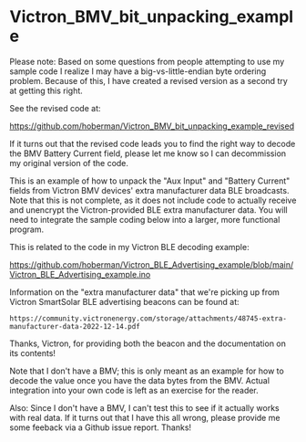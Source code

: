 # Victron_BMV_bit_unpacking_example

Please note: Based on some questions from people attempting to use my sample code I
realize I may have a big-vs-little-endian byte ordering problem. Because of this, I have
created a revised version as a second try at getting this right. 

See the revised code at:

  https://github.com/hoberman/Victron_BMV_bit_unpacking_example_revised

If it turns out that the revised code leads you to find the right way to decode the BMV Battery
Current field, please let me know so I can decommission my original version of the code.


This is an example of how to unpack the "Aux Input" and "Battery Current" fields
from Victron BMV devices' extra manufacturer data BLE broadcasts. Note that this
is not complete, as it does not include code to actually receive and unencrypt the
Victron-provided BLE extra manufacturer data. You will need to integrate the sample
coding below into a larger, more functional program.

This is related to the code in my Victron BLE decoding example:

https://github.com/hoberman/Victron_BLE_Advertising_example/blob/main/Victron_BLE_Advertising_example.ino

  Information on the "extra manufacturer data" that we're picking up from Victron SmartSolar
  BLE advertising beacons can be found at:
 
    https://community.victronenergy.com/storage/attachments/48745-extra-manufacturer-data-2022-12-14.pdf
 
Thanks, Victron, for providing both the beacon and the documentation on its contents!


Note that I don't have a BMV; this is only meant as an example for how to decode the
value once you have the data bytes from the BMV. Actual integration into your own code
is left as an exercise for the reader.

Also: Since I don't have a BMV, I can't test this to see if it actually works with real data.
If it turns out that I have this all wrong, please provide me some feeback via a Github issue
report. Thanks!
